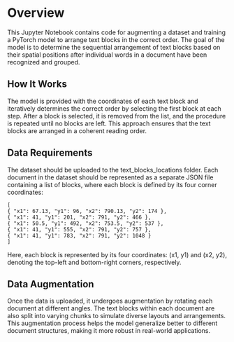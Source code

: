 # Overview

This Jupyter Notebook contains code for augmenting a dataset and training a PyTorch model to arrange text blocks in the correct order. The goal of the model is to determine the sequential arrangement of text blocks based on their spatial positions after individual words in a document have been recognized and grouped.

## How It Works

The model is provided with the coordinates of each text block and iteratively determines the correct order by selecting the first block at each step.
After a block is selected, it is removed from the list, and the procedure is repeated until no blocks are left.
This approach ensures that the text blocks are arranged in a coherent reading order.

## Data Requirements

The dataset should be uploaded to the text_blocks_locations folder.
Each document in the dataset should be represented as a separate JSON file containing a list of blocks, where each block is defined by its four corner coordinates:
```
[
{ "x1": 67.13, "y1": 96, "x2": 790.13, "y2": 174 },
{ "x1": 41, "y1": 201, "x2": 791, "y2": 466 }, 
{ "x1": 50.5, "y1": 492, "x2": 753.5, "y2": 537 }, 
{ "x1": 41, "y1": 555, "x2": 791, "y2": 757 },
{ "x1": 41, "y1": 783, "x2": 791, "y2": 1048 }
]
```

Here, each block is represented by its four coordinates: (x1, y1) and (x2, y2), denoting the top-left and bottom-right corners, respectively.

## Data Augmentation 

Once the data is uploaded, it undergoes augmentation by rotating each document at different angles.
The text blocks within each document are also split into varying chunks to simulate diverse layouts and arrangements.
This augmentation process helps the model generalize better to different document structures, making it more robust in real-world applications.

